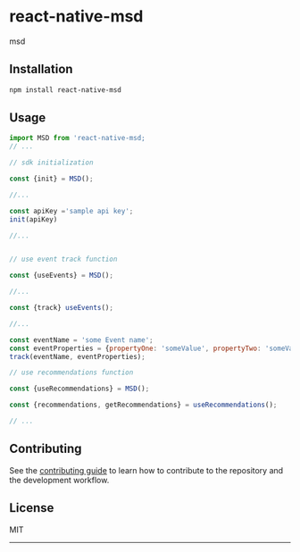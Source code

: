 # react-native-msd

msd

## Installation

```sh
npm install react-native-msd
```

## Usage

```js
import MSD from 'react-native-msd;
// ...

// sdk initialization

const {init} = MSD();

//... 

const apiKey ='sample api key';
init(apiKey)

//...


// use event track function

const {useEvents} = MSD();

//...

const {track} useEvents();

//...

const eventName = 'some Event name';
const eventProperties = {propertyOne: 'someValue', propertyTwo: 'someValue'}
track(eventName, eventProperties);

// use recommendations function

const {useRecommendations} = MSD();

const {recommendations, getRecommendations} = useRecommendations();

// ...

```

## Contributing

See the [contributing guide](CONTRIBUTING.md) to learn how to contribute to the repository and the development workflow.

## License

MIT

---